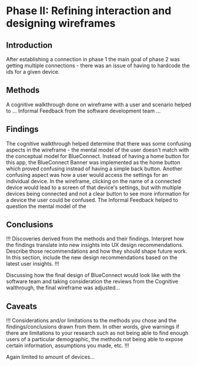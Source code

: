 # Phase II: Refining interaction and designing wireframes

## Introduction

After establishing a connection in phase 1 the main goal of phase 2 was getting multiple connections - there was an issue of having to hardcode the ids for a given device.

## Methods

A cognitive walkthrough done on wireframe with a user and scenario helped to ...
Informal Feedback from the software development team ...  


## Findings

The cognitive walkthrough helped determine that there was some confusing aspects in the wireframe - the mental model of the user doesn't match with the conceptual model for BlueConnect. Instead of having a home button for this app, the BlueConnect Banner was implemented as the home button which proved confusing instead of having a simple back button. Another confusing aspect was how a user would access the settings for an individual device. In the wireframe, clicking on the name of a connected device would lead to a screen of that device's settings, but with multiple devices being connected and not a clear button to see more information for a device the user could be confused. The Informal Feedback helped to question the mental model of the 


## Conclusions

!!! Discoveries derived from the methods and their findings. Interpret how the findings translate into new insights into UX design recommendations. Describe those recommendations and how they should shape future work. In this section, include the new design recommendations based on the latest user insights. !!!

Discussing how the final design of BlueConnect would look like with the software team and taking consideration the reviews from the Cognitive walthrough, the final wireframe was adjusted...

## Caveats

!!! Considerations and/or limitations to the methods you chose and the findings/conclusions drawn from them. In other words, give warnings if there are limitations to your research such as not being able to find enough users of a particular demographic, the methods not being able to expose certain information, assumptions you made, etc. !!!

Again limited to amount of devices...
